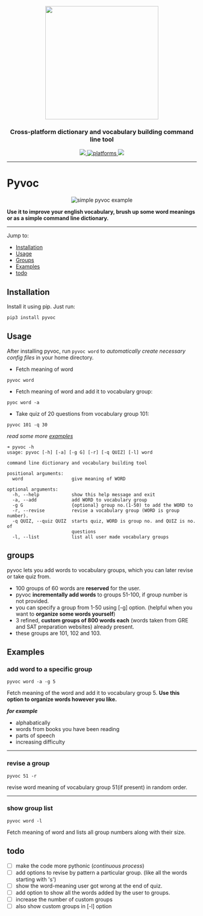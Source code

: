 <p align="center">
  <img  algin="center" height="300" src="https://raw.githubusercontent.com/makkoncept/pyvoc/master/.art/logo14.png" />
   <h3 align="center">Cross-platform dictionary and vocabulary building command line tool</h3> 
  <p align="center">
    <a href="https://github.com/makkoncept/pyvoc/blob/master/LICENSE">
      <img src="https://img.shields.io/badge/License-MIT-yellow.svg" />
    </a>
    <a href="https://github.com/makkoncept/pyvoc">
    	<img src="https://img.shields.io/badge/platform-Linux%20%7C%20Windows%20%7C%20macOS-blue.svg" alt="platforms" />
    </a>
    <a href="https://github.com/makkoncept/pyvoc/">
      <img src="https://img.shields.io/badge/awesome-yes-green.svg" />
    </a>
  </p>
</p>

---

# Pyvoc 

<p align="center">
  <img alt="simple pyvoc example" src="https://raw.githubusercontent.com/makkoncept/pyvoc/master/.art/new.gif">
</p>


**Use it to improve your english vocabulary, brush up some word meanings or as a simple command line dictionary.**

---
Jump to:

- [Installation](#Installation)
- [Usage](#Usage)
- [Groups](#Groups)
- [Examples](#Examples)
- [todo](#todo)

## Installation
Install it using pip. Just run:
```bash
pip3 install pyvoc
```

## Usage
After installing pyvoc, run `pyvoc word` to _automatically create necessary config files_ in your home directory.

- Fetch meaning of word
```
pyvoc word
```

- Fetch meaning of word and add it to vocabulary group:
```
pyoc word -a
```
- Take quiz of 20 questions from vocabulary group 101:
```
pyvoc 101 -q 30
```
_read some more [examples](#Examples)_

```
➜ pyvoc -h
usage: pyvoc [-h] [-a] [-g G] [-r] [-q QUIZ] [-l] word

command line dictionary and vocabulary building tool

positional arguments:
  word                  give meaning of WORD

optional arguments:
  -h, --help            show this help message and exit
  -a, --add             add WORD to vocabulary group
  -g G                  {optional} group no.(1-50) to add the WORD to
  -r, --revise          revise a vocabulary group (WORD is group number).
  -q QUIZ, --quiz QUIZ  starts quiz, WORD is group no. and QUIZ is no. of
                        questions
  -l, --list            list all user made vocabulary groups

```
## groups
pyvoc lets you add words to vocabulary groups, which you can later revise or take quiz from.
- 100 groups of 60 words are **reserved** for the user. 
- pyvoc **incrementally add words** to groups 51-100, if group number is not provided.
- you can specify a group from 1-50 using [-g] option. (helpful when you want to **organize some words yourself**) 
- 3 refined, **custom groups of 800 words each** (words taken from GRE and SAT preparation websites) already present.
- these groups are 101, 102 and 103.

## Examples

### add word to a specific group
```
pyvoc word -a -g 5
```
 
Fetch meaning of the word and add it to vocabulary group 5. **Use this option to organize words however you like.**

**_for example_** 
- alphabatically
- words from books you have been reading
- parts of speech  
- increasing difficulty
---
### revise a group
```
pyvoc 51 -r
```
 revise word meaning of vocabulary group 51(if present) in random order.
 
 ---
 ### show group list
```
pyvoc word -l
```
 Fetch meaning of word and lists all group numbers along with their size.
 
## todo
 - [ ] make the code more pythonic (_continuous process_)
 - [ ] add options to revise by pattern a particular group. (like all the words starting with 's')
 - [ ] show the word-meaning user got wrong at the end of quiz.
 - [ ] add option to show all the words added by the user to groups. 
 - [ ] increase the number of custom groups
 - [ ] also show custom groups in [-l] option